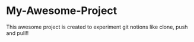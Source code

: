 # My-Awesome-Project
This awesome project is created to experiment git notions like clone, push and pull!!
